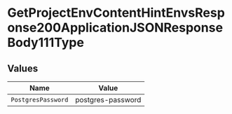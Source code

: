 # GetProjectEnvContentHintEnvsResponse200ApplicationJSONResponseBody111Type


## Values

| Name               | Value              |
| ------------------ | ------------------ |
| `PostgresPassword` | postgres-password  |